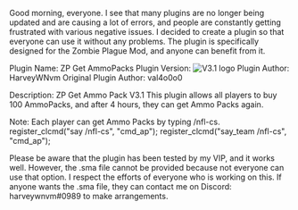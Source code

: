 Good morning, everyone. I see that many plugins are no longer being updated and are causing a lot of errors, and people are constantly getting frustrated with various negative issues. I decided to create a plugin so that everyone can use it without any problems. The plugin is specifically designed for the Zombie Plague Mod, and anyone can benefit from it.

Plugin Name: ZP Get AmmoPacks
Plugin Version: <img src="https://raster.shields.io/badge/V3.1-green.png" alt="V3.1 logo" />
Plugin Author: HarveyWNvm
Original Plugin Author: val4o0o0

Description: ZP Get Ammo Pack V3.1 This plugin allows all players to buy 100 AmmoPacks, and after 4 hours, they can get Ammo Packs again.

Note: Each player can get Ammo Packs by typing /nfl-cs.
register_clcmd("say /nfl-cs", "cmd_ap");
register_clcmd("say_team /nfl-cs", "cmd_ap");

Please be aware that the plugin has been tested by my VIP, and it works well. However, the .sma file cannot be provided because not everyone can use that option. I respect the efforts of everyone who is working on this. If anyone wants the .sma file, they can contact me on Discord: harveywnvm#0989 to make arrangements.
